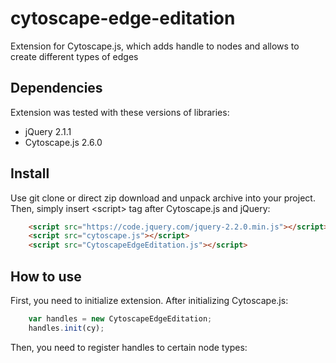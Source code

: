 # cytoscape-edge-editation
Extension for Cytoscape.js, which adds handle to nodes and allows to create different types of edges


## Dependencies

Extension was tested with these versions of libraries:

* jQuery 2.1.1
* Cytoscape.js 2.6.0

## Install

Use git clone or direct zip download and unpack archive into your project. Then, simply insert \<script\> tag after
Cytoscape.js and jQuery:

```html
    <script src="https://code.jquery.com/jquery-2.2.0.min.js"></script>
    <script src="cytoscape.js"></script>
    <script src="CytoscapeEdgeEditation.js"></script>
```

## How to use

First, you need to initialize extension. After initializing Cytoscape.js:

```js
    var handles = new CytoscapeEdgeEditation;
    handles.init(cy);
```

Then, you need to register handles to certain node types:

